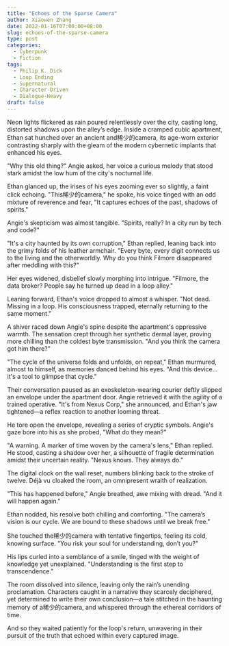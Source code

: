 ```yaml
---
title: "Echoes of the Sparse Camera"
author: Xiaowen Zhang
date: 2022-01-16T07:00:00+08:00
slug: echoes-of-the-sparse-camera
type: post
categories:
  - Cyberpunk
  - Fiction
tags:
  - Philip K. Dick
  - Loop Ending
  - Supernatural
  - Character-Driven
  - Dialogue-Heavy
draft: false
---
```


Neon lights flickered as rain poured relentlessly over the city, casting long, distorted shadows upon the alley’s edge. Inside a cramped cubic apartment, Ethan sat hunched over an ancient and稀少的camera, its age-worn exterior contrasting sharply with the gleam of the modern cybernetic implants that enhanced his eyes. 

"Why this old thing?" Angie asked, her voice a curious melody that stood stark amidst the low hum of the city's nocturnal life.

Ethan glanced up, the irises of his eyes zooming ever so slightly, a faint click echoing. "This稀少的camera," he spoke, his voice tinged with an odd mixture of reverence and fear, "It captures echoes of the past, shadows of spirits."

Angie's skepticism was almost tangible. "Spirits, really? In a city run by tech and code?"

"It's a city haunted by its own corruption," Ethan replied, leaning back into the grimy folds of his leather armchair. "Every byte, every digit connects us to the living and the otherworldly. Why do you think Filmore disappeared after meddling with this?"

Her eyes widened, disbelief slowly morphing into intrigue. "Filmore, the data broker? People say he turned up dead in a loop alley."

Leaning forward, Ethan's voice dropped to almost a whisper. "Not dead. Missing in a loop. His consciousness trapped, eternally returning to the same moment."

A shiver raced down Angie's spine despite the apartment's oppressive warmth. The sensation crept through her synthetic dermal layer, proving more chilling than the coldest byte transmission. "And you think the camera got him there?"

"The cycle of the universe folds and unfolds, on repeat," Ethan murmured, almost to himself, as memories danced behind his eyes. "And this device... it's a tool to glimpse that cycle."

Their conversation paused as an exoskeleton-wearing courier deftly slipped an envelope under the apartment door. Angie retrieved it with the agility of a trained operative. "It's from Nexus Corp," she announced, and Ethan's jaw tightened—a reflex reaction to another looming threat.

He tore open the envelope, revealing a series of cryptic symbols. Angie's gaze bore into his as she probed, "What do they mean?"

"A warning. A marker of time woven by the camera's lens," Ethan replied. He stood, casting a shadow over her, a silhouette of fragile determination amidst their uncertain reality. "Nexus knows. They always do."

The digital clock on the wall reset, numbers blinking back to the stroke of twelve. Déjà vu cloaked the room, an omnipresent wraith of realization.

"This has happened before," Angie breathed, awe mixing with dread. "And it will happen again."

Ethan nodded, his resolve both chilling and comforting. "The camera’s vision is our cycle. We are bound to these shadows until we break free."

She touched the稀少的camera with tentative fingertips, feeling its cold, knowing surface. "You risk your soul for understanding, don’t you?"

His lips curled into a semblance of a smile, tinged with the weight of knowledge yet unexplained. "Understanding is the first step to transcendence."

The room dissolved into silence, leaving only the rain’s unending proclamation. Characters caught in a narrative they scarcely deciphered, yet determined to write their own conclusion—a tale stitched in the haunting memory of a稀少的camera, and whispered through the ethereal corridors of time.

And so they waited patiently for the loop's return, unwavering in their pursuit of the truth that echoed within every captured image.